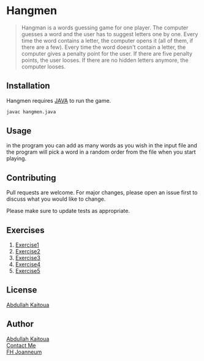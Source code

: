 # Hangmen
>Hangman is a words guessing game for one player.
The computer guesses a word and the user has to suggest letters one by one. 
Every time the word contains a letter, the computer opens it (all of them, if there are a few). Every time the word doesn't contain a letter, the computer gives a penalty point for the user. 
If there are five penalty points, the user looses. 
If there are no hidden letters anymore, the computer looses.
 
## Installation

Hangmen requires [JAVA](https://www.oracle.com/java/technologies/downloads/) to run the game.

```bash
javac hangmen.java
```

## Usage

in the program you can add as many words as you wish in the input file and the program will pick a word in a random order from the file when you start playing.


## Contributing
Pull requests are welcome. For major changes, please open an issue first to discuss what you would like to change.

Please make sure to update tests as appropriate.

## Exercises

1. [Exercise1](exercise1.md)
2. [Exercise2](exercise2.md)
3. [Exercise3](exercise3.md)
4. [Exercise4](exercise4.md)
5. [Exercise5](exercise5.md)

## License
[Abdullah Kaitoua](https://choosealicense.com/licenses/mit/)

##  Author

[Abdullah Kaitoua](https://github.com/AbdullahKaitoua) \
[Contact Me](mailto:abdullah.kaitoua@edu.fh-joanneum.at) \
[FH Joanneum](https://www.fh-joanneum.at/)


